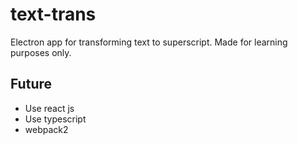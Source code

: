 # text-trans

Electron app for transforming text to superscript. Made for learning purposes only.

## Future

- Use react js
- Use typescript
- webpack2
